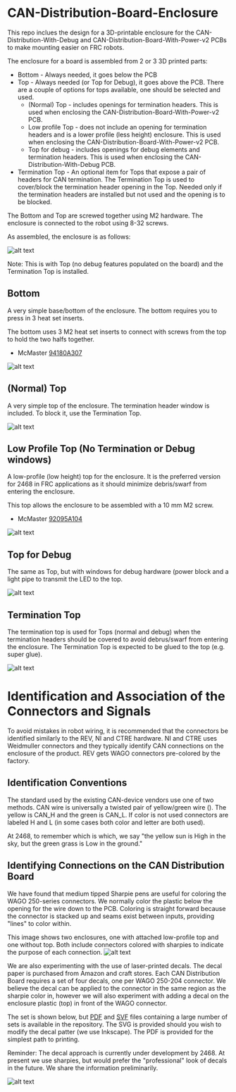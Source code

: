 # CAN-Distribution-Board-Enclosure

This repo inclues the design for a 3D-printable enclosure for the
CAN-Distribution-With-Debug and CAN-Distribution-Board-With-Power-v2 PCBs
to make mounting easier on FRC robots.

The enclosure for a board is assembled from 2 or 3 3D printed parts:
- Bottom - Always needed, it goes below the PCB
- Top - Always needed (or Top for Debug), it goes above the PCB.  There are a couple of
options for tops available, one should be selected and used.
  - (Normal) Top - includes openings for termination headers.
This is used when enclosing the CAN-Distribution-Board-With-Power-v2 PCB.
  - Low profile Top - does not include an opening for termination headers and is a lower
profile (less height) enclosure. This is used when enclosing the
CAN-Distribution-Board-With-Power-v2 PCB.
  - Top for debug - includes openings for debug elements and termination headers.
This is used when enclosing the CAN-Distribution-With-Debug PCB.
- Termination Top - An optional item for Tops that expose a pair of headers for CAN
termination.  The Termination Top is used to cover/block the termination header opening
in the Top. Needed only if the termination headers are installed but not used
and the opening is to be blocked.

The Bottom and Top are screwed together using M2 hardware.  The enclosure is connected
to the robot using 8-32 screws.

As assembled, the enclosure is as follows:

![alt text](https://github.com/2468shrm/CAN-Distribution-Board-Enclosure/blob/main/IMAGES/Assembly.png?raw=true)

Note: This is with Top (no debug features populated on the board) and the Termination Top
is installed.

## Bottom

A very simple base/bottom of the enclosure.  The bottom requires you to press in 3
heat set inserts.

The bottom uses 3 M2 heat set inserts to connect with screws from the top to hold the
two halfs together.
- McMaster [94180A307](https://www.mcmaster.com/catalog/94180A307)


![alt text](https://github.com/2468shrm/CAN-Distribution-Board-Enclosure/blob/main/IMAGES/Bottom.png?raw=true)

## (Normal) Top

A very simple top of the enclosure. The termination header window is included. To block it,
use the Termination Top.

![alt text](https://github.com/2468shrm/CAN-Distribution-Board-Enclosure/blob/main/IMAGES/Top.png?raw=true)


## Low Profile Top (No Termination or Debug windows)

A low-profile (low height) top for the enclosure. It is the preferred version for 2468 in
FRC applications as it should minimize debris/swarf from entering the enclosure.

This top allows the enclosure to be assembled with a 10 mm M2 screw.
- McMaster [92095A104](https://www.mcmaster.com/catalog/92095A104)

![alt text](https://github.com/2468shrm/CAN-Distribution-Board-Enclosure/blob/main/IMAGES/WithLowProfileTop.png?raw=true)

## Top for Debug

The same as Top, but with windows for debug hardware (power block and a light pipe to
transmit the LED to the top.

![alt text](https://github.com/2468shrm/CAN-Distribution-Board-Enclosure/blob/main/IMAGES/Top%20for%20Debug.png?raw=true)

## Termination Top

The termination top is used for Tops (normal and debug) when the termination headers should
be covered to avoid debrus/swarf from entering the enclosure.  The Termination Top is
expected to be glued to the top (e.g. super glue).

![alt text](https://github.com/2468shrm/CAN-Distribution-Board-Enclosure/blob/main/IMAGES/Termination%20Top.png?raw=true)

# Identification and Association of the Connectors and Signals

To avoid mistakes in robot wiring, it is recommended that the connectors be identified
similarly to the REV, NI and CTRE hardware.  NI and CTRE uses Weidmuller connectors
and they typically identify CAN connections on the enclosure of the product.  REV gets
WAGO connectors pre-colored by the factory.

## Identification Conventions

The standard used by the existing CAN-device vendors use one of two methods.  CAN wire is
universally a twisted pair of yellow/green wire ().  The yellow is CAN_H and the green
is CAN_L.  If color is not used connectors are labeled H and L (in some cases both color 
and letter are both used).

At 2468, to remember which is which, we say "the yellow sun is High in the sky, but the
green grass is Low in the ground."

## Identifying Connections on the CAN Distribution Board

We have found that medium tipped Sharpie pens are useful for coloring the WAGO 250-series
connectors.  We normally color the plastic below the opening for the wire down to the PCB.
Coloring is straight forward because the connector is stacked up and seams exist between
inputs, providing "lines" to color within.

This image shows two enclosures, one with attached low-profile top and one without top. Both
include connectors colored with sharpies to indicate the purpose of each connection.
![alt text](https://github.com/2468shrm/CAN-Distribution-Board-Enclosure/blob/main/IMAGES/SharpieColoredConnectors.jpeg?raw=true)

We are also experimenting with the use of laser-printed decals. The decal paper is
purchased from Amazon and craft stores. Each CAN Distribution Board requires a set of
four decals, one per WAGO 250-204 connector. We believe the decal can be applied to
the connector in the same region as the sharpie color in, however we will also experiment
with adding a decal on the enclosure plastic (top) in front of the WAGO connector.

The set is shown below, but
[PDF](https://github.com/2468shrm/CAN-Distribution-Board-Enclosure/blob/main/Decals/CAN%20Distribution%20Board%20Decals.pdf)
and [SVF](https://github.com/2468shrm/CAN-Distribution-Board-Enclosure/blob/main/Decals/CAN%20Distribution%20Board%20Decals.svg)
files containing a large number of sets is available in the repository. The SVG is provided
should you wish to modify the decal patter (we use Inkscape). The PDF is provided for
the simplest path to printing.

Reminder: The decal approach is currently under development by 2468. At present we use
sharpies, but would prefer the "professional" look of decals in the future. We share the
information preliminarily.

![alt text](https://github.com/2468shrm/CAN-Distribution-Board-Enclosure/blob/main/IMAGES/Decal%20Pattern.png?raw=true)
